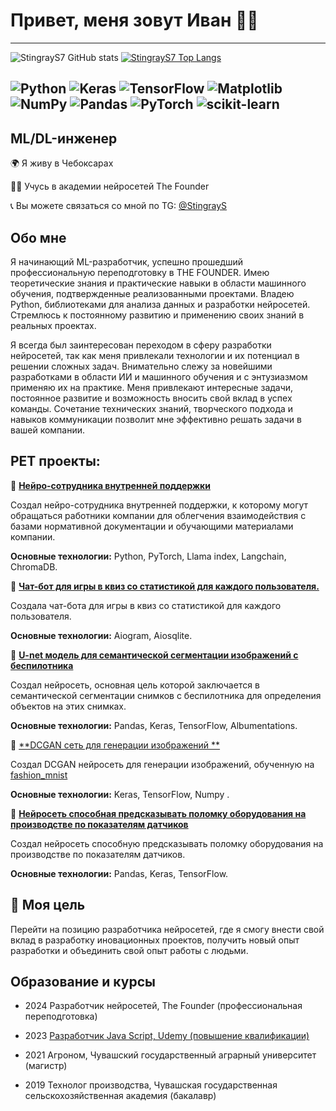 # Привет, меня зовут Иван 👋👋
---
![StingrayS7 GitHub stats](https://github-readme-stats.vercel.app/api?username=StingrayS7&theme=algolia&show_icons=true&size_weight=0.5&count_weight=0.,&hide=jupiternotebook)
[![StingrayS7 Top Langs](https://github-readme-stats.vercel.app/api/top-langs/?username=StingrayS7&layout=compact)](https://github.com/anuraghazra/github-readme-stats)

![Python](https://img.shields.io/badge/python-3670A0?style=for-the-badge&logo=python&logoColor=ffdd54) ![Keras](https://img.shields.io/badge/Keras-%23D00000.svg?style=for-the-badge&logo=Keras&logoColor=white) ![TensorFlow](https://img.shields.io/badge/TensorFlow-%23FF6F00.svg?style=for-the-badge&logo=TensorFlow&logoColor=white) ![Matplotlib](https://img.shields.io/badge/Matplotlib-%23ffffff.svg?style=for-the-badge&logo=Matplotlib&logoColor=black) ![NumPy](https://img.shields.io/badge/numpy-%23013243.svg?style=for-the-badge&logo=numpy&logoColor=white) ![Pandas](https://img.shields.io/badge/pandas-%23150458.svg?style=for-the-badge&logo=pandas&logoColor=white) ![PyTorch](https://img.shields.io/badge/PyTorch-%23EE4C2C.svg?style=for-the-badge&logo=PyTorch&logoColor=white) ![scikit-learn](https://img.shields.io/badge/scikit--learn-%23F7931E.svg?style=for-the-badge&logo=scikit-learn&logoColor=white) 
---
## ML/DL-инженер

🌍 Я живу в Чебоксарах

👨‍🎓 Учусь в академии нейросетей The Founder

📞 Вы можете связаться со мной по TG: [@StingrayS](https://t.me/StingrayS)

## Обо мне

Я начинающий ML-разработчик, успешно прошедший профессиональную переподготовку в THE FOUNDER.  Имею теоретические знания и практические навыки в области машинного обучения, подтвержденные реализованными проектами.  Владею Python, библиотеками для анализа данных и разработки нейросетей.  Стремлюсь к постоянному развитию и применению своих знаний в реальных проектах.

Я всегда был заинтересован переходом в сферу разработки нейросетей, так как меня привлекали технологии и их потенциал в решении сложных задач.
Внимательно слежу за новейшими разработками в области ИИ и машинного обучения и с энтузиазмом применяю их на практике.  Меня привлекают интересные задачи, постоянное развитие и возможность вносить свой вклад в успех команды.  Сочетание технических знаний, творческого подхода и навыков коммуникации позволит мне эффективно решать задачи в вашей компании.

## PET проекты:

📌 [**Нейро-сотрудника внутренней поддержки**](https://github.com/StingrayS7/AI_worker)

Создал нейро-сотрудника внутренней поддержки, к которому могут обращаться работники компании для облегчения взаимодействия с базами нормативной документации и обучающими материалами компании.

**Основные технологии:** Python, PyTorch, Llama index, Langchain, ChromaDB.

📌 [**Чат-бот для игры в квиз со статистикой для каждого пользователя.**](https://github.com/StingrayS7/bot_project)

Создала чат-бота для игры в квиз со статистикой для каждого пользователя.

**Основные технологии:** Aiogram, Aiosqlite.

📌 [**U-net модель для семантической сегментации изображений с беспилотника**](https://github.com/StingrayS7/image_segmentation)

Создал нейросеть, основная цель которой заключается в семантической сегментации снимков с беспилотника для определения объектов на этих снимках.

**Основные технологии:** Pandas, Keras, TensorFlow, Albumentations.

📌 [**DCGAN сеть для генерации изображений **](https://github.com/StingrayS7/dcgan)

Создал DCGAN нейросеть для генерации изображений, обученную на [fashion_mnist](https://github.com/zalandoresearch/fashion-mnist)

**Основные технологии:**  Keras, TensorFlow, Numpy .

📌 [**Нейросеть способная предсказывать поломку оборудования на производстве по показателям датчиков**](https://github.com/StingrayS7/practical-work_1/blob/main/mashine_failure.py)

Создал нейросеть способную предсказывать поломку оборудования на производстве по показателям датчиков.

**Основные технологии:** Pandas, Keras, TensorFlow.

## 🎯 Моя цель

Перейти на позицию разработчика нейросетей, где я смогу внести свой вклад в разработку иновационных проектов, получить новый опыт разработки и объединить свой опыт работы с людьми.

## Образование и курсы

* 2024 Разработчик нейросетей, The Founder (профессиональная переподготовка)

* 2023 [Разработчик Java Script, Udemy (повышение квалификации)](https://drive.google.com/file/d/1O51_eolQPfMv21ZftBPQ3OQi4xFqlb_x/view?usp=sharing)

* 2021 Агроном, Чувашский государственный аграрный университет (магистр)

* 2019 Технолог производства, Чувашская государственная сельскохозяйственная академия (бакалавр)

